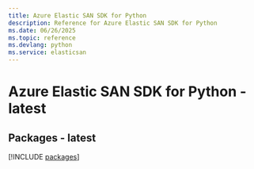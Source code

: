 ```yaml
---
title: Azure Elastic SAN SDK for Python
description: Reference for Azure Elastic SAN SDK for Python
ms.date: 06/26/2025
ms.topic: reference
ms.devlang: python
ms.service: elasticsan
---
```

# Azure Elastic SAN SDK for Python - latest
## Packages - latest
[!INCLUDE [packages](elastic-san-index.md)]